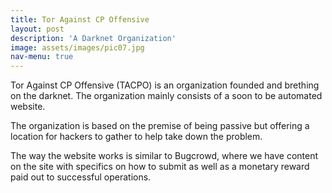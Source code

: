 ```yaml
---
title: Tor Against CP Offensive
layout: post
description: 'A Darknet Organization'
image: assets/images/pic07.jpg
nav-menu: true
---
```

Tor Against CP Offensive (TACPO) is an organization founded and brething on the darknet. The organization mainly consists of a soon to be automated website.

The organization is based on the premise of being passive but offering a location for hackers to gather to help take down the problem.

The way the website works is similar to Bugcrowd, where we have content on the site with specifics on how to submit as well as a monetary reward paid out to successful operations.